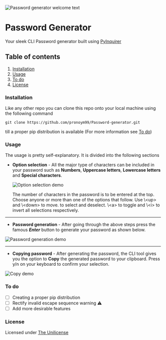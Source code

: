 ![Password generator welcome text](https://github.com/pronoym99/Password-generator/blob/master/header%20symbol.PNG)

# Password Generator

Your sleek CLI Password generator built using [PyInquirer](https://github.com/CITGuru/PyInquirer)

## Table of contents

1.  [Installation](https://github.com/pronoym99/Password-generator#installation)
2.  [Usage](https://github.com/pronoym99/Password-generator#usage)
3.  [To do](https://github.com/pronoym99/Password-generator#to-do)
4.  [License](https://github.com/pronoym99/Password-generator#license)

### Installation

Like any other repo you can clone this repo onto your local machine using the following command

    git clone https://github.com/pronoym99/Password-generator.git

till a proper pip distribution is available (For more information see [To do](https://github.com/pronoym99/Password-generator#to-do))

### Usage

The usage is pretty self-explanatory. It is divided into the following sections

-   **Option selection** - All the major type of characters can be included in your password such as **Numbers**, **Uppercase letters**, **Lowercase letters** and **Special characters**.

    ![Option selection demo](https://github.com/pronoym99/Password-generator/blob/master/Option%20selection.gif)

    The number of characters in the password is to be entered at the top. Choose anyone or more than one of the options that follow. Use \\&lt;up> and \\&lt;down> to move. <space> to select and deselect. \\&lt;a>  to toggle and \\&lt;i> to invert all selections respectively.    

* * *

-   **Password generation** - After going through the above steps press the famous _**Enter**_ button to generate your password as shown below.

![Password generation demo](https://github.com/pronoym99/Password-generator/blob/master/Password%20generation.gif)

* * *

-   **Copying password** - After generating the password, the CLI tool gives you the option to **Copy** the generated password to your clipboard. Press y/n on your keyboard to confirm your selection.

![Copy demo](https://github.com/pronoym99/Password-generator/blob/master/Copying%20password.gif)

### To do

-   [ ] Creating a proper pip distribution
-   [ ] Rectify invalid escape sequence warning :warning:
-   [ ] Add more desirable features

### License

Licensed under [The Unilicense](https://github.com/pronoym99/Password-generator/blob/master/LICENSE)
